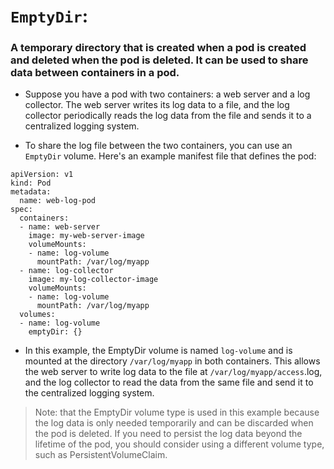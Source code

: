 # `EmptyDir`: 
### A temporary directory that is created when a pod is created and deleted when the pod is deleted. It can be used to share data between containers in a pod.

* Suppose you have a pod with two containers: a web server and a log collector. The web server writes its log data to a file, and the log collector periodically reads the log data from the file and sends it to a centralized logging system.

- To share the log file between the two containers, you can use an `EmptyDir` volume. Here's an example manifest file that defines the pod:

```
apiVersion: v1
kind: Pod
metadata:
  name: web-log-pod
spec:
  containers:
  - name: web-server
    image: my-web-server-image
    volumeMounts:
    - name: log-volume
      mountPath: /var/log/myapp
  - name: log-collector
    image: my-log-collector-image
    volumeMounts:
    - name: log-volume
      mountPath: /var/log/myapp
  volumes:
  - name: log-volume
    emptyDir: {}

```

* In this example, the EmptyDir volume is named `log-volume` and is mounted at the directory `/var/log/myapp` in both containers. This allows the web server to write log data to the file at `/var/log/myapp/access`.log, and the log collector to read the data from the same file and send it to the centralized logging system.

> Note: that the EmptyDir volume type is used in this example because the log data is only needed temporarily and can be discarded when the pod is deleted. If you need to persist the log data beyond the lifetime of the pod, you should consider using a different volume type, such as PersistentVolumeClaim.